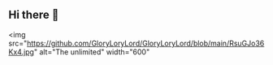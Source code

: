 ## Hi there 👋

<img src="https://github.com/GloryLoryLord/GloryLoryLord/blob/main/RsuGJo36Kx4.jpg" alt="The unlimited" width="600"
